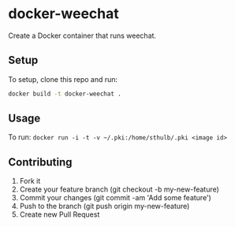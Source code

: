 # docker-weechat

Create a Docker container that runs weechat. 


## Setup

To setup, clone this repo and run: 
```sh
docker build -t docker-weechat .
```


## Usage

To run: `docker run -i -t -v ~/.pki:/home/sthulb/.pki <image id>`


## Contributing

1. Fork it
1. Create your feature branch (git checkout -b my-new-feature)
1. Commit your changes (git commit -am 'Add some feature')
1. Push to the branch (git push origin my-new-feature)
1. Create new Pull Request
